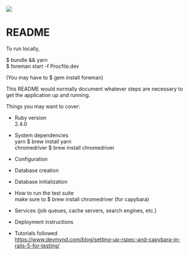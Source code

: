 

<img src='https://app.codeship.com/projects/3fc7f200-09b8-0135-65c0-72e222cc42c8/status?branch=master' />

# README

To run locally, 

$ bundle && yarn
<br/>
$ foreman start -f Procfile.dev

(You may have to $ gem install foreman)





This README would normally document whatever steps are necessary to get the
application up and running.

Things you may want to cover:

* Ruby version <br/>
2.4.0
* System dependencies <br/>
yarn  $ brew install yarn <br/>
chromedriver  $ brew install chromedriver<br/>
* Configuration

* Database creation

* Database initialization

* How to run the test suite <br/>
make sure to $ brew install chromedriver  (for capybara)
* Services (job queues, cache servers, search engines, etc.)

* Deployment instructions

* Tutorials followed <br/>
https://www.devmynd.com/blog/setting-up-rspec-and-capybara-in-rails-5-for-testing/
